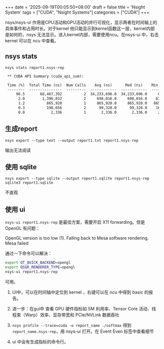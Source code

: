 +++
date = '2025-09-19T00:05:50+08:00'
draft = false
title = 'Nsight System'
tags = ["CUDA", "Nsight Systems"]
categories = ["CUDA"]
+++

nsys/nsys-ui 作用是CPU活动和GPU活动的并行可视化，显示两者在时间轴上的具体事件和占用时长。对于kernel 他只能显示到kernel函数这一层，kernel内部是如何的，nsys 无法显示。进入kernel内部，需要使用ncu。在nsys-ui 中，右击 kernel 可以在 ncu 中查看。

## nsys stats

`nsys stats report1.nsys-rep`

~~~txt
 ** CUDA API Summary (cuda_api_sum):

 Time (%)  Total Time (ns)  Num Calls    Avg (ns)      Med (ns)    Min (ns)   Max (ns)   StdDev (ns)            Name
 --------  ---------------  ---------  ------------  ------------  --------  ----------  ------------  ----------------------
     96.5       68,467,392          2  34,233,696.0  34,233,696.0     6,880  68,460,512  48,404,027.4  cudaMalloc
      2.0        1,396,032          2     698,016.0     698,016.0    63,264   1,332,768     897,674.9  cudaMemcpy
      1.2          865,920          1     865,920.0     865,920.0   865,920     865,920           0.0  cudaLaunchKernel
      0.3          198,656          2      99,328.0      99,328.0    16,064     182,592     117,753.1  cudaFree
      0.0            2,336          1       2,336.0       2,336.0     2,336       2,336           0.0  cuModuleGetLoadingMode
~~~

## 生成report

`nsys export --type text --output report1.txt report1.nsys-rep`

输出无法阅读


## 使用 sqlite
`nsys export --type sqlite --output report1.sqlite report1.nsys-rep`
`sqlite3 report1.sqlite`

不直观


## 使用 ui

`nsys-ui report1.nsys-rep` 是最佳方案，需要开启 X11 forwarding。但是 OpenGL 有问题：

OpenGL version is too low (1). Falling back to Mesa software rendering. Mesa failed

通过一下命令可以解决：

~~~sh
export QT_QUICK_BACKEND=opengl
export QSGR_RENDERER_TYPE=opengl
nsys-ui report1.nsys-rep
~~~

可用。

1. UI中，可以在时间轴中定位到 kernel ，右键可以在 ncu 中得到 basic 的报告。

2. 进一步：在gui中 查看 GPU 硬件指标如 SM 利用率、Tensor Core 活动、线程束（Warp）效率、显存带宽和 PCIe/NVLink 数据吞吐

3. `nsys profile --trace=cuda -o report_name ./softmax`  得到 `report_name.nsys-rep`，用 nsys-ui 打开。在 Event Even 标签中查看细节

4. ui 中会有生成指标的命令行。


